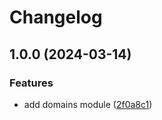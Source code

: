 # Changelog

## 1.0.0 (2024-03-14)


### Features

* add domains module ([2f0a8c1](https://github.com/alanclos/terraform-linode-domains/commit/2f0a8c1dc9fe47d92611cac476ad791127693541))
